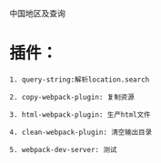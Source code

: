 中国地区及查询

# 插件：
    1. query-string:解析location.search

    2. copy-webpack-plugin: 复制资源

    3. html-webpack-plugin: 生产html文件

    4. clean-webpack-plugin: 清空输出目录

    5. webpack-dev-server: 测试